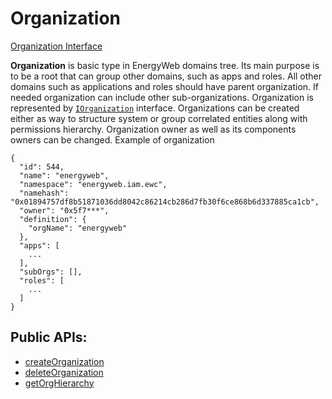 # Organization

[Organization Interface](../api/interfaces/cacheServerClient_cacheServerClient_types.IOrganization.md)

**Organization** is basic type in EnergyWeb domains tree. Its main purpose is to be a root that can group other domains, such as apps and roles. All other domains such as applications and roles should have parent organization. If needed organization can include other sub-organizations. Organization is represented by [`IOrganization`](../api/interfaces/IOrganization.md) interface. Organizations can be created either as way to structure system or group correlated entities along with permissions hierarchy. Organization owner as well as its components owners can be changed. Example of organization

```
{
  "id": 544,
  "name": "energyweb",
  "namespace": "energyweb.iam.ewc",
  "namehash": "0x01894757df8b51871036dd8042c86214cb286d7fb30f6ce868b6d337885ca1cb",
  "owner": "0x5f7***",
  "definition": {
    "orgName": "energyweb"
  },
  "apps": [
    ...
  ],
  "subOrgs": [],
  "roles": [
    ...
  ]
}
```

## Public APIs:

- [createOrganization](../api/classes/DomainsService.md#createorganization)
- [deleteOrganization](../api/classes/DomainsService.md#deleteorganization)
- [getOrgHierarchy](../api/classes/DomainsService.md#getorghierarchy)
